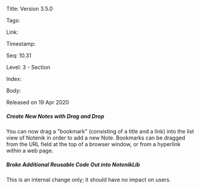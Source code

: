Title: Version 3.5.0 

Tags:  

Link: 

Timestamp:  

Seq: 10.31 

Level: 3 - Section 

Index:  

Body: 

Released on 19 Apr 2020
 
##### Create New Notes with Drag and Drop

You can now drag a "bookmark" (consisting of a title and a link) into the list view of Notenik in order to add a new Note. Bookmarks can be dragged from the URL field at the top of a browser window, or from a hyperlink within a web page. 

 
##### Broke Additional Reusable Code Out into NotenikLib

This is an internal change only; it should have no impact on users. 

